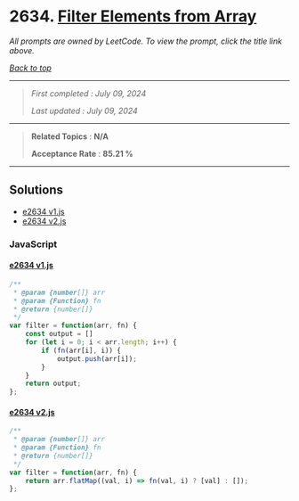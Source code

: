 # 2634. [Filter Elements from Array](<https://leetcode.com/problems/filter-elements-from-array>)

*All prompts are owned by LeetCode. To view the prompt, click the title link above.*

*[Back to top](<../README.md>)*

------

> *First completed : July 09, 2024*
>
> *Last updated : July 09, 2024*

------

> **Related Topics** : **N/A**
>
> **Acceptance Rate** : **85.21 %**

------

## Solutions

- [e2634 v1.js](<../my-submissions/e2634 v1.js>)
- [e2634 v2.js](<../my-submissions/e2634 v2.js>)
### JavaScript
#### [e2634 v1.js](<../my-submissions/e2634 v1.js>)
```JavaScript
/**
 * @param {number[]} arr
 * @param {Function} fn
 * @return {number[]}
 */
var filter = function(arr, fn) {
    const output = []
    for (let i = 0; i < arr.length; i++) {
        if (fn(arr[i], i)) {
            output.push(arr[i]);
        }
    }
    return output;
};
```

#### [e2634 v2.js](<../my-submissions/e2634 v2.js>)
```JavaScript
/**
 * @param {number[]} arr
 * @param {Function} fn
 * @return {number[]}
 */
var filter = function(arr, fn) {
    return arr.flatMap((val, i) => fn(val, i) ? [val] : []);
};
```

